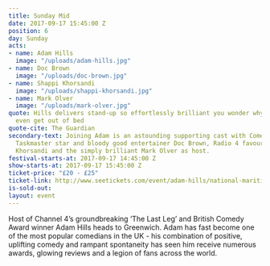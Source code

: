 ```yaml
---
title: Sunday Mid
date: 2017-09-17 15:45:00 Z
position: 6
day: Sunday
acts:
- name: Adam Hills
  image: "/uploads/adam-hills.jpg"
- name: Doc Brown
  image: "/uploads/doc-brown.jpg"
- name: Shappi Khorsandi
  image: "/uploads/shappi-khorsandi.jpg"
- name: Mark Olver
  image: "/uploads/mark-olver.jpg"
quote: Hills delivers stand-up so effortlessly brilliant you wonder why some comedians
  even get out of bed
quote-cite: The Guardian
secondary-text: Joining Adam is an astounding supporting cast with Comedian/Rapper,
  Taskmaster star and bloody good entertainer Doc Brown, Radio 4 favourite Shappi
  Khorsandi and the simply brilliant Mark Olver as host.
festival-starts-at: 2017-09-17 14:45:00 Z
show-starts-at: 2017-09-17 15:45:00 Z
ticket-price: "£20 - £25"
ticket-link: http://www.seetickets.com/event/adam-hills/national-maritime-museum/1121013/
is-sold-out: 
layout: event
---
```


Host of Channel 4’s groundbreaking ‘The Last Leg’ and British Comedy Award winner Adam Hills heads to Greenwich. Adam has fast become one of the most popular comedians in the UK - his combination of positive, uplifting comedy and rampant spontaneity has seen him receive numerous awards, glowing reviews and a legion of fans across the world.